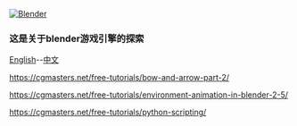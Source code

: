 

[![Blender](https://github.com/KhronosGroup/glTF-Blender-Exporter/blob/master/misc/Blender_logo.png?raw=true)](http://www.blender.org/)

### 这是关于blender游戏引擎的探索



[English](https://docs.blender.org/manual/en/dev/game_engine/index.html)--[中文](https://docs.blender.org/manual/zh-hans/dev/game_engine/introduction.html)

https://cgmasters.net/free-tutorials/bow-and-arrow-part-2/

https://cgmasters.net/free-tutorials/environment-animation-in-blender-2-5/

https://cgmasters.net/free-tutorials/python-scripting/
